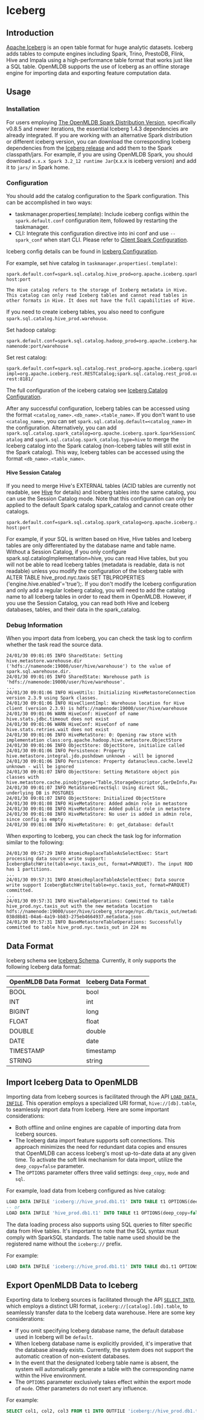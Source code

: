 # Iceberg

## Introduction

[Apache Iceberg](https://iceberg.apache.org/) is an open table format for huge analytic datasets. Iceberg adds tables to compute engines including Spark, Trino, PrestoDB, Flink, Hive and Impala using a high-performance table format that works just like a SQL table. OpenMLDB supports the use of Iceberg as an offline storage engine for importing data and exporting feature computation data.

## Usage

### Installation

For users employing [The OpenMLDB Spark Distribution Version](../../tutorial/openmldbspark_distribution.md), specifically v0.8.5 and newer iterations, the essential Iceberg 1.4.3 dependencies are already integrated. If you are working with an alternative Spark distribution or different iceberg version, you can download the corresponding Iceberg dependencies from the [Iceberg release](https://iceberg.apache.org/releases/) and add them to the Spark classpath/jars. For example, if you are using OpenMLDB Spark, you should download `x.x.x Spark 3.2_12 runtime Jar`(x.x.x is iceberg version) and add it to `jars/` in Spark home.

### Configuration

You should add the catalog configuration to the Spark configuration. This can be accomplished in two ways:

- taskmanager.properties(.template): Include iceberg configs within the `spark.default.conf` configuration item, followed by restarting the taskmanager.
- CLI: Integrate this configuration directive into ini conf and use `--spark_conf` when start CLI. Please refer to [Client Spark Configuration](../../reference/client_config/client_spark_config.md).

Iceberg config details can be found in [Iceberg Configuration](https://iceberg.apache.org/docs/latest/spark-configuration/).

For example, set hive catalog in `taskmanager.properties(.template)`:

```properties
spark.default.conf=spark.sql.catalog.hive_prod=org.apache.iceberg.spark.SparkCatalog;spark.sql.catalog.hive_prod.type=hive;spark.sql.catalog.hive_prod.uri=thrift://metastore-host:port
```

```{warning}
The Hive catalog refers to the storage of Iceberg metadata in Hive. This catalog can only read Iceberg tables and cannot read tables in other formats in Hive. It does not have the full capabilities of Hive.
```

If you need to create iceberg tables, you also need to configure `spark.sql.catalog.hive_prod.warehouse`.

Set hadoop catalog:

```properties
spark.default.conf=spark.sql.catalog.hadoop_prod=org.apache.iceberg.hadoop.HadoopCatalog;spark.sql.catalog.hadoop_prod.type=hadoop;spark.sql.catalog.hadoop_prod.warehouse=hdfs://hadoop-namenode:port/warehouse
```

Set rest catalog:

```properties
spark.default.conf=spark.sql.catalog.rest_prod=org.apache.iceberg.spark.SparkCatalog;spark.sql.catalog.rest_prod.catalog-impl=org.apache.iceberg.rest.RESTCatalog;spark.sql.catalog.rest_prod.uri=http://iceberg-rest:8181/
```

The full configuration of the iceberg catalog see [Iceberg Catalog Configuration](https://iceberg.apache.org/docs/latest/spark-configuration/).

After any successful configuration, Iceberg tables can be accessed using the format `<catalog_name>.<db_name>.<table_name>`. If you don't want to use `<catalog_name>`, you can set `spark.sql.catalog.default=<catalog_name>` in the configuration. Alternatively, you can add `spark.sql.catalog.spark_catalog=org.apache.iceberg.spark.SparkSessionCatalog` and `spark.sql.catalog.spark_catalog.type=hive` to merge the Iceberg catalog into the Spark catalog (non-Iceberg tables will still exist in the Spark catalog). This way, Iceberg tables can be accessed using the format `<db_name>.<table_name>`.

#### Hive Session Catalog

If you need to merge Hive's EXTERNAL tables (ACID tables are currently not readable, see [Hive](./hive.md) for details) and Iceberg tables into the same catalog, you can use the Session Catalog mode. Note that this configuration can only be applied to the default Spark catalog spark_catalog and cannot create other catalogs.

```properties
spark.default.conf=spark.sql.catalog.spark_catalog=org.apache.iceberg.spark.SparkSessionCatalog;spark.sql.catalog.spark_catalog.type=hive;spark.sql.catalog.spark_catalog.uri=thrift://metastore-host:port
```

For example, if your SQL is written based on Hive, Hive tables and Iceberg tables are only differentiated by the database name and table name. Without a Session Catalog, if you only configure spark.sql.catalogImplementation=hive, you can read Hive tables, but you will not be able to read Iceberg tables (metadata is readable, data is not readable) unless you modify the configuration of the Iceberg table with ALTER TABLE hive_prod.nyc.taxis SET TBLPROPERTIES ('engine.hive.enabled'='true');. If you don't modify the Iceberg configuration and only add a regular Iceberg catalog, you will need to add the catalog name to all Iceberg tables in order to read them in OpenMLDB. However, if you use the Session Catalog, you can read both Hive and Iceberg databases, tables, and their data in the spark_catalog.

### Debug Information

When you import data from Iceberg, you can check the task log to confirm whether the task read the source data.

```log
24/01/30 09:01:05 INFO SharedState: Setting hive.metastore.warehouse.dir ('hdfs://namenode:19000/user/hive/warehouse') to the value of spark.sql.warehouse.dir.
24/01/30 09:01:05 INFO SharedState: Warehouse path is 'hdfs://namenode:19000/user/hive/warehouse'.
...
24/01/30 09:01:06 INFO HiveUtils: Initializing HiveMetastoreConnection version 2.3.9 using Spark classes.
24/01/30 09:01:06 INFO HiveClientImpl: Warehouse location for Hive client (version 2.3.9) is hdfs://namenode:19000/user/hive/warehouse
24/01/30 09:01:06 WARN HiveConf: HiveConf of name hive.stats.jdbc.timeout does not exist
24/01/30 09:01:06 WARN HiveConf: HiveConf of name hive.stats.retries.wait does not exist
24/01/30 09:01:06 INFO HiveMetaStore: 0: Opening raw store with implementation class:org.apache.hadoop.hive.metastore.ObjectStore
24/01/30 09:01:06 INFO ObjectStore: ObjectStore, initialize called
24/01/30 09:01:06 INFO Persistence: Property hive.metastore.integral.jdo.pushdown unknown - will be ignored
24/01/30 09:01:06 INFO Persistence: Property datanucleus.cache.level2 unknown - will be ignored
24/01/30 09:01:07 INFO ObjectStore: Setting MetaStore object pin classes with hive.metastore.cache.pinobjtypes="Table,StorageDescriptor,SerDeInfo,Partition,Database,Type,FieldSchema,Order"
24/01/30 09:01:07 INFO MetaStoreDirectSql: Using direct SQL, underlying DB is POSTGRES
24/01/30 09:01:07 INFO ObjectStore: Initialized ObjectStore
24/01/30 09:01:08 INFO HiveMetaStore: Added admin role in metastore
24/01/30 09:01:08 INFO HiveMetaStore: Added public role in metastore
24/01/30 09:01:08 INFO HiveMetaStore: No user is added in admin role, since config is empty
24/01/30 09:01:08 INFO HiveMetaStore: 0: get_database: default
```

When exporting to Iceberg, you can check the task log for information similar to the following:

```log
24/01/30 09:57:29 INFO AtomicReplaceTableAsSelectExec: Start processing data source write support: IcebergBatchWrite(table=nyc.taxis_out, format=PARQUET). The input RDD has 1 partitions.
...
24/01/30 09:57:31 INFO AtomicReplaceTableAsSelectExec: Data source write support IcebergBatchWrite(table=nyc.taxis_out, format=PARQUET) committed.
...
24/01/30 09:57:31 INFO HiveTableOperations: Committed to table hive_prod.nyc.taxis_out with the new metadata location hdfs://namenode:19000/user/hive/iceberg_storage/nyc.db/taxis_out/metadata/00001-038d8b81-04a6-4a19-bb83-275eb4664937.metadata.json
24/01/30 09:57:31 INFO BaseMetastoreTableOperations: Successfully committed to table hive_prod.nyc.taxis_out in 224 ms
```

## Data Format

Iceberg schema see [Iceberg Schema](https://iceberg.apache.org/spec/#schema). Currently, it only supports the following Iceberg data format:

| OpenMLDB Data Format | Iceberg Data Format |
| -------------------- | ------------------- |
| BOOL                 | bool                |
| INT                  | int                 |
| BIGINT               | long                |
| FLOAT                | float               |
| DOUBLE               | double              |
| DATE                 | date                |
| TIMESTAMP            | timestamp           |
| STRING               | string              |

## Import Iceberg Data to OpenMLDB

Importing data from Iceberg sources is facilitated through the API [`LOAD DATA INFILE`](../../openmldb_sql/dml/LOAD_DATA_STATEMENT.md). This operation employs a specialized URI format, `hive://[db].table`, to seamlessly import data from Iceberg. Here are some important considerations:

- Both offline and online engines are capable of importing data from Iceberg sources.
- The Iceberg data import feature supports soft connections. This approach minimizes the need for redundant data copies and ensures that OpenMLDB can access Iceberg's most up-to-date data at any given time. To activate the soft link mechanism for data import, utilize the `deep_copy=false` parameter.
- The `OPTIONS` parameter offers three valid settings: `deep_copy`, `mode` and `sql`.

For example, load data from Iceberg configured as hive catalog:

```sql
LOAD DATA INFILE 'iceberg://hive_prod.db1.t1' INTO TABLE t1 OPTIONS(deep_copy=false);
-- or
LOAD DATA INFILE 'hive_prod.db1.t1' INTO TABLE t1 OPTIONS(deep_copy=false, format='iceberg');
```

The data loading process also supports using SQL queries to filter specific data from Hive tables. It's important to note that the SQL syntax must comply with SparkSQL standards. The table name used should be the registered name without the `iceberg://` prefix.

For example:

```sql
LOAD DATA INFILE 'iceberg://hive_prod.db1.t1' INTO TABLE db1.t1 OPTIONS(deep_copy=true, sql='SELECT * FROM hive_prod.db1.t1 where key=\"foo\"')
```

## Export OpenMLDB Data to Iceberg

Exporting data to Iceberg sources is facilitated through the API [`SELECT INTO`](../../openmldb_sql/dql/SELECT_INTO_STATEMENT.md), which employs a distinct URI format, `iceberg://[catalog].[db].table`, to seamlessly transfer data to the Iceberg data warehouse. Here are some key considerations:

- If you omit specifying Iceberg database name, the default database used in Iceberg will be `default`.
- When Iceberg database name is explicitly provided, it's imperative that the database already exists. Currently, the system does not support the automatic creation of non-existent databases.
- In the event that the designated Iceberg table name is absent, the system will automatically generate a table with the corresponding name within the Hive environment.
- The `OPTIONS` parameter exclusively takes effect within the export mode of `mode`. Other parameters do not exert any influence.

For example:

```sql
SELECT col1, col2, col3 FROM t1 INTO OUTFILE 'iceberg://hive_prod.db1.t1';
```
